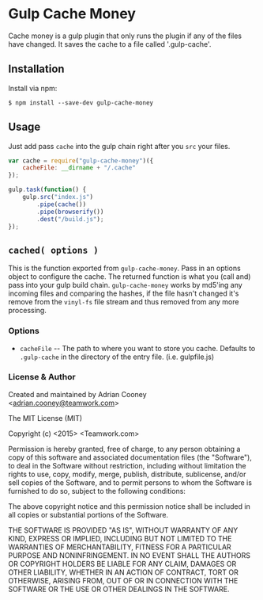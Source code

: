 # Gulp Cache Money
Cache money is a gulp plugin that only runs the plugin if any of the files have changed. It saves the cache to a file called '.gulp-cache'.

## Installation
Install via npm:

    $ npm install --save-dev gulp-cache-money


## Usage
Just add pass `cache` into the gulp chain right after you `src` your files.

```js
var cache = require("gulp-cache-money")({
    cacheFile: __dirname + "/.cache"
});

gulp.task(function() {
    gulp.src("index.js")
        .pipe(cache())
        .pipe(browserify())
        .dest("/build.js");
});
```

## `cached( options )`
This is the function exported from `gulp-cache-money`. Pass in an options object to configure the cache. The returned function is what you (call and) pass into your gulp build chain. `gulp-cache-money` works by md5'ing any incoming files and comparing the hashes, if the file hasn't changed it's remove from the `vinyl-fs` file stream and thus removed from any more processing.

### Options
* `cacheFile` -- The path to where you want to store you cache. Defaults to `.gulp-cache` in the directory of the entry file. (i.e. gulpfile.js)


### License & Author
Created and maintained by Adrian Cooney &lt;adrian.cooney@teamwork.com&gt;

The MIT License (MIT)

Copyright (c) <2015> <Teamwork.com>

Permission is hereby granted, free of charge, to any person obtaining a copy
of this software and associated documentation files (the "Software"), to deal
in the Software without restriction, including without limitation the rights
to use, copy, modify, merge, publish, distribute, sublicense, and/or sell
copies of the Software, and to permit persons to whom the Software is
furnished to do so, subject to the following conditions:

The above copyright notice and this permission notice shall be included in
all copies or substantial portions of the Software.

THE SOFTWARE IS PROVIDED "AS IS", WITHOUT WARRANTY OF ANY KIND, EXPRESS OR
IMPLIED, INCLUDING BUT NOT LIMITED TO THE WARRANTIES OF MERCHANTABILITY,
FITNESS FOR A PARTICULAR PURPOSE AND NONINFRINGEMENT. IN NO EVENT SHALL THE
AUTHORS OR COPYRIGHT HOLDERS BE LIABLE FOR ANY CLAIM, DAMAGES OR OTHER
LIABILITY, WHETHER IN AN ACTION OF CONTRACT, TORT OR OTHERWISE, ARISING FROM,
OUT OF OR IN CONNECTION WITH THE SOFTWARE OR THE USE OR OTHER DEALINGS IN
THE SOFTWARE.